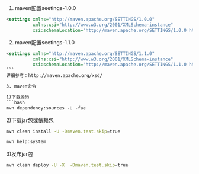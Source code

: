 1. maven配置seetings-1.0.0
```xml
<settings xmlns="http://maven.apache.org/SETTINGS/1.0.0"
          xmlns:xsi="http://www.w3.org/2001/XMLSchema-instance"
          xsi:schemaLocation="http://maven.apache.org/SETTINGS/1.0.0 http://maven.apache.org/xsd/settings-1.0.0.xsd"></settings>
```
2. maven配置seetings-1.1.0
```xml
<settings xmlns="http://maven.apache.org/SETTINGS/1.1.0"
          xmlns:xsi="http://www.w3.org/2001/XMLSchema-instance"
          xsi:schemaLocation="http://maven.apache.org/SETTINGS/1.1.0 http://maven.apache.org/xsd/settings-1.1.0.xsd"></settings>
```        
详细参考：http://maven.apache.org/xsd/

3. maven命令

1)下载源码
```bash
mvn dependency:sources -U -fae
```
2)下载jar包或依赖包
```bash
mvn clean install -U -Dmaven.test.skip=true

mvn help:system
```
3)发布jar包
```bash
mvn clean deploy -U -X  -Dmaven.test.skip=true
```
